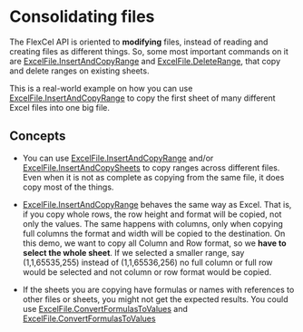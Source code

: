 # Consolidating files

The FlexCel API is oriented to **modifying**
files, instead of reading and creating files as different things. So,
some most important commands on it are [ExcelFile.InsertAndCopyRange](https://download.tmssoftware.com/flexcel/doc/net/api/FlexCel.Core/ExcelFile/InsertAndCopyRange.html) and
 [ExcelFile.DeleteRange](https://download.tmssoftware.com/flexcel/doc/net/api/FlexCel.Core/ExcelFile/DeleteRange.html), that copy and delete ranges on existing sheets.

This is a real-world example on how you can use [ExcelFile.InsertAndCopyRange](https://download.tmssoftware.com/flexcel/doc/net/api/FlexCel.Core/ExcelFile/InsertAndCopyRange.html) to
copy the first sheet of many different Excel files into one big file.

## Concepts

- You can use [ExcelFile.InsertAndCopyRange](https://download.tmssoftware.com/flexcel/doc/net/api/FlexCel.Core/ExcelFile/InsertAndCopyRange.html) and/or [ExcelFile.InsertAndCopySheets](https://download.tmssoftware.com/flexcel/doc/net/api/FlexCel.Core/ExcelFile/InsertAndCopySheets.html) to copy ranges
  across different files. Even when it is not as complete as copying
  from the same file, it does copy most of the things.

- [ExcelFile.InsertAndCopyRange](https://download.tmssoftware.com/flexcel/doc/net/api/FlexCel.Core/ExcelFile/InsertAndCopyRange.html) behaves the same way as Excel. That is, if you
  copy whole rows, the row height and format will be copied, not
  only the values. The same happens with columns, only when copying
  full columns the format and width will be copied to the
  destination. On this demo, we want to copy all Column and Row
  format, so we **have to select the whole sheet**. If we selected a
  smaller range, say (1,1,65535,255) instead of (1,1,65536,256) no
  full column or full row would be selected and not column or row
  format would be copied.

- If the sheets you are copying have formulas or names with references to other files or sheets, you might not get the expected results. You could use [ExcelFile.ConvertFormulasToValues](https://download.tmssoftware.com/flexcel/doc/net/api/FlexCel.Core/ExcelFile/ConvertFormulasToValues.html) and [ExcelFile.ConvertFormulasToValues](https://download.tmssoftware.com/flexcel/doc/net/api/FlexCel.Core/ExcelFile/ConvertFormulasToValues.html)
